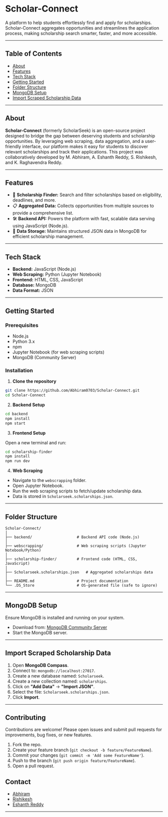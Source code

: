 # Scholar-Connect

A platform to help students effortlessly find and apply for scholarships. Scholar-Connect aggregates opportunities and streamlines the application process, making scholarship search smarter, faster, and more accessible.

---

## Table of Contents

- [About](#about)
- [Features](#features)
- [Tech Stack](#tech-stack)
- [Getting Started](#getting-started)
- [Folder Structure](#folder-structure)
- [MongoDB Setup](#mongodb-setup)
- [Import Scraped Scholarship Data](#import-scraped-scholarship-data)
---

## About

**Scholar-Connect** (formerly ScholarSeek) is an open-source project designed to bridge the gap between deserving students and scholarship opportunities. By leveraging web scraping, data aggregation, and a user-friendly interface, our platform makes it easy for students to discover relevant scholarships and track their applications. This project was collaboratively developed by M. Abhiram, A. Eshanth Reddy, S. Rishikesh, and K. Raghavendra Reddy.

---

## Features

- 🔎 **Scholarship Finder:** Search and filter scholarships based on eligibility, deadlines, and more.
- 📋 **Aggregated Data:** Collects opportunities from multiple sources to provide a comprehensive list.
- 🛠️ **Backend API:** Powers the platform with fast, scalable data serving using JavaScript (Node.js).
- 📂 **Data Storage:** Maintains structured JSON data in MongoDB for efficient scholarship management.

---

## Tech Stack

- **Backend:** JavaScript (Node.js)
- **Web Scraping:** Python (Jupyter Notebook)
- **Frontend:** HTML, CSS, JavaScript
- **Database:** MongoDB
- **Data Format:** JSON

---

## Getting Started

### Prerequisites

- Node.js
- Python 3.x
- npm
- Jupyter Notebook (for web scraping scripts)
- MongoDB (Community Server)

### Installation

1. **Clone the repository**

```bash
git clone https://github.com/Abhiram0703/Scholar-Connect.git
cd Scholar-Connect
```

2. **Backend Setup**

```bash
cd backend
npm install
npm start
```

3. **Frontend Setup**

Open a new terminal and run:

```bash
cd scholarship-finder
npm install
npm run dev
```

4. **Web Scraping**

- Navigate to the `webscrapping` folder.
- Open Jupyter Notebook.
- Run the web scraping scripts to fetch/update scholarship data.
- Data is stored in `Scholarseek.scholarships.json`.

---

## Folder Structure

```
Scholar-Connect/
│
├── backend/                    # Backend API code (Node.js)
│
├── webscrapping/               # Web scraping scripts (Jupyter Notebook/Python)
│
├── scholarship-finder/         # Frontend code (HTML, CSS, JavaScript)
│
├── Scholarseek.scholarships.json   # Aggregated scholarships data
│
├── README.md                   # Project documentation
└── .DS_Store                   # OS-generated file (safe to ignore)
```

---

## MongoDB Setup

Ensure MongoDB is installed and running on your system.

- Download from: [MongoDB Community Server](https://www.mongodb.com/try/download/community)
- Start the MongoDB server.

---

## Import Scraped Scholarship Data

1. Open **MongoDB Compass**.
2. Connect to: `mongodb://localhost:27017`.
3. Create a new database named: `Scholarseek`.
4. Create a new collection named: `scholarships`.
5. Click on **"Add Data"** → **"Import JSON"**.
6. Select the file: `Scholarseek.scholarships.json`.
7. Click **Import**.

---

## Contributing

Contributions are welcome! Please open issues and submit pull requests for improvements, bug fixes, or new features.

1. Fork the repo.
2. Create your feature branch (`git checkout -b feature/FeatureName`).
3. Commit your changes (`git commit -m 'Add some FeatureName'`).
4. Push to the branch (`git push origin feature/FeatureName`).
5. Open a pull request.



## Contact

  - [Abhiram](https://github.com/Abhiram0703)
  - [Rishikesh](https://github.com/Rishi-rky06)
  - [Eshanth Reddy](https://github.com/Eshanthreddy130705)

---
